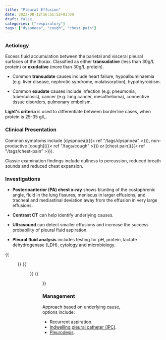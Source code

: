 ```yaml
---
title: "Pleural Effusion"
date: 2023-08-12T16:51:52+01:00
draft: false
categories: ["respiratory"]
tags: ["dyspnoea", "cough", "chest pain"]
---
```


### Aetiology

Excess fluid accumulation between the parietal and visceral pleural surfaces of the thorax. Classified as either **transudative** (less than 30g/L protein) or **exudative** (more than 30g/L protein).

- Common **transudate** causes include heart failure, hypoalbuminaemia (e.g. liver disease, nephrotic syndrome, malabsorption), hypothyroidism.

- Common **exudate** causes include infection (e.g. pneumonia, tuberculosis), cancer (e.g. lung cancer, mesothelioma), connective tissue disorders, pulmonary embolism.

**Light's criteria** is used to differentiate between borderline cases, when protein is 25-35 g/L.

### Clinical Presentation

Common symptoms include [dyspnoea]({{< ref "/tags/dyspnoea" >}}), non-productive [cough]({{< ref "/tags/cough" >}}) or [chest pain]({{< ref "/tags/chest-pain" >}}).

Classic examination findings include dullness to percussion, reduced breath sounds and reduced chest expansion.

### Investigations

- **Posterioanterior (PA) chest x-ray** shows blunting of the costophrenic angle, fluid in the lung fissures, meniscus in larger effusions, and tracheal and mediastinal deviation away from the effusion in very large effusions.

- **Contrast CT** can help identify underlying causes.

- **Ultrasound** can detect smaller effusions and increase the success probability of pleural fluid aspiration.

- **Pleural fluid analysis** includes testing for pH, protein, lactate dehydrogenase (LDH), cytology and microbiology.

{{<figure class="figure" src="/pleural-effusion-1.png" caption="Chest X-ray displaying large bilateral pleural effusions.">}}
{{<figure class="figure" src="/pleural-effusion-3.png" caption="Chest x-ray displaying right lower lobe consolidation with reactive right pleural effusion.">}}
{{<figure class="figure" src="/pleural-effusion-2.png" caption="Chest x-ray displaying metastatic lung nodules with small right pleural effusion.">}}

### Management

Approach based on underlying cause, options include:
- Recurrent aspiration.
- [Indwelling pleural catheter (IPC)](https://www.guysandstthomas.nhs.uk/health-information/indwelling-pleural-catheter-ipc).
- [Pleurodesis](https://www.guysandstthomas.nhs.uk/health-information/pleurodesis-using-chest-drain "Chest drain").